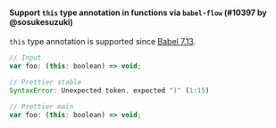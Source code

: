 #### Support `this` type annotation in functions via `babel-flow` (#10397 by @sosukesuzuki)

`this` type annotation is supported since [Babel 7.13](https://babeljs.io/blog/2021/02/22/7.13.0#new-flow-features-12193httpsgithubcombabelbabelpull12193-12234httpsgithubcombabelbabelpull12234).

```js
// Input
var foo: (this: boolean) => void;

// Prettier stable
SyntaxError: Unexpected token, expected ")" (1:15)

// Prettier main
var foo: (this: boolean) => void;

```
